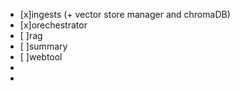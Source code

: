  - [x]ingests (+ vector store manager and chromaDB)
 - [x]orechestrator
 - [ ]rag
 - [ ]summary
 - [ ]webtool
 - 
 - 